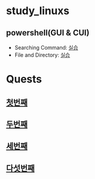 # study_linuxs
## powershell(GUI & CUI)
- Searching Command: [실습](codes/Quests/10.PowerShell.sh)
- File and Directory: [실습](codes/Quests/20_control.file.sh)

# Quests 
## [첫번째](codes/Quests/first.sh)<br>
## [두번째](https://github.com/zeldaim/study_linuxs/blob/main/codes/10_basic_linux_commands.m)<br>
## [세번째]()
## [다섯번째](codes/Quests/51_linux_practice_problems.md)